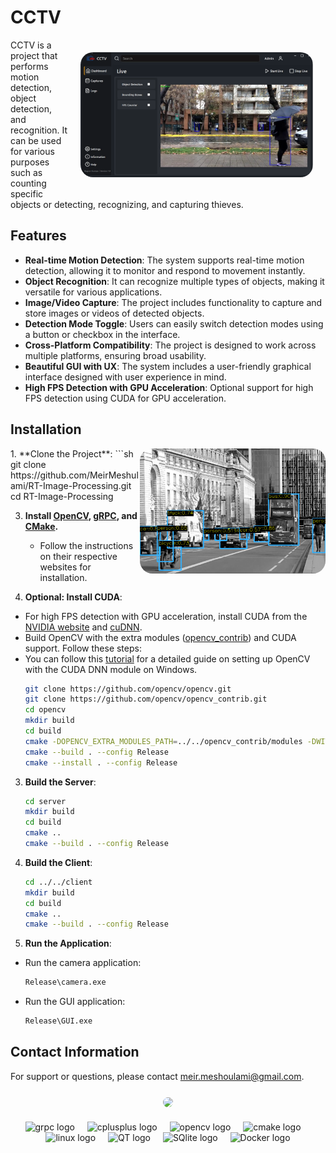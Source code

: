 # CCTV
<div align="center">
   <img align="right" height="200" style="border-radius:20px; margin: 20px;" src="/resources/app.png" />
</div>
CCTV is a project that performs motion detection, object detection, and recognition. It can be used for various purposes such as counting specific objects or detecting, recognizing, and capturing thieves.

## Features

- **Real-time Motion Detection**: The system supports real-time motion detection, allowing it to monitor and respond to movement instantly.
- **Object Recognition**: It can recognize multiple types of objects, making it versatile for various applications.
- **Image/Video Capture**: The project includes functionality to capture and store images or videos of detected objects.
- **Detection Mode Toggle**: Users can easily switch detection modes using a button or checkbox in the interface.
- **Cross-Platform Compatibility**: The project is designed to work across multiple platforms, ensuring broad usability.
- **Beautiful GUI with UX**: The system includes a user-friendly graphical interface designed with user experience in mind.
- **High FPS Detection with GPU Acceleration**: Optional support for high FPS detection using CUDA for GPU acceleration.



## Installation
   <div align="center">
       <img align="right" height="200" style=border-radius:20px src="/resources/detection_image.png"  />
   </div>
1. **Clone the Project**:
   ```sh
   git clone https://github.com/MeirMeshulami/RT-Image-Processing.git
   cd RT-Image-Processing

3. **Install [OpenCV](https://opencv.org/releases/), [gRPC](https://github.com/grpc/grpc), and [CMake](https://cmake.org/download/).**
   - Follow the instructions on their respective websites for installation.

4. **Optional: Install CUDA**:

  - For high FPS detection with GPU acceleration, install CUDA from the [NVIDIA website](https://developer.nvidia.com/cuda-downloads) and [cuDNN](https://developer.nvidia.com/cudnn).
  - Build OpenCV with the extra modules ([opencv_contrib](https://github.com/opencv/opencv_contrib)) and CUDA support. Follow these steps:
  - You can follow this [tutorial](https://techzizou.in/setup-opencv-dnn-cuda-module-for-windows/) for a detailed guide on setting up OpenCV with the CUDA DNN module on Windows.
    ```sh
    git clone https://github.com/opencv/opencv.git
    git clone https://github.com/opencv/opencv_contrib.git
    cd opencv
    mkdir build
    cd build
    cmake -DOPENCV_EXTRA_MODULES_PATH=../../opencv_contrib/modules -DWITH_CUDA=ON ..
    cmake --build . --config Release
    cmake --install . --config Release

3. **Build the Server**:
    ```sh
    cd server
    mkdir build
    cd build
    cmake ..
    cmake --build . --config Release


4. **Build the Client**:
    ```sh
    cd ../../client
    mkdir build
    cd build
    cmake ..
    cmake --build . --config Release


5. **Run the Application**:
  - Run the camera application:
    ```sh
    Release\camera.exe

  - Run the GUI application:
    ```sh
    Release\GUI.exe

## Contact Information
For support or questions, please contact meir.meshoulami@gmail.com.

###

<div align="center">
    <img align="center" style=border-radius:20px; margin: 20px; src="/resources/yolov5.png"  />
</div>

###

<div align="center">
  <img src="https://miro.medium.com/v2/resize:fit:560/0*OhqRsVej30htIkDL.png" height="30" alt="grpc logo"  />
  <img width="12" />
  <img src="https://cdn.jsdelivr.net/gh/devicons/devicon/icons/cplusplus/cplusplus-original.svg" height="30" alt="cplusplus logo"  />
  <img width="12" />
  <img src="https://cdn.jsdelivr.net/gh/devicons/devicon/icons/opencv/opencv-original.svg" height="30" alt="opencv logo"  />
  <img width="12" />
  <img src="https://cdn.jsdelivr.net/gh/devicons/devicon/icons/cmake/cmake-original.svg" height="30" alt="cmake logo"  />
  <img width="12" />
  <img src="https://cdn.jsdelivr.net/gh/devicons/devicon/icons/linux/linux-original.svg" height="30" alt="linux logo"  />
  <img width="12" />
  <img src="https://upload.wikimedia.org/wikipedia/commons/thumb/8/81/Qt_logo_neon_2022.svg/224px-Qt_logo_neon_2022.svg.png" height="30" alt="QT logo"  />
  <img width="12" />
  <img src="https://upload.wikimedia.org/wikipedia/commons/thumb/3/38/SQLite370.svg/382px-SQLite370.svg.png" height="30" alt="SQlite logo"  />
  <img width="12" />
  <img src="https://upload.wikimedia.org/wikipedia/commons/7/79/Docker_%28container_engine%29_logo.png" height="30" alt="Docker logo"  />
</div>




